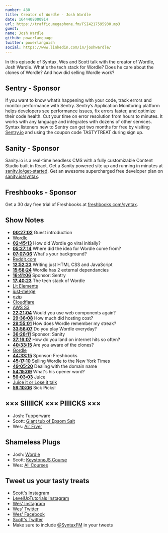```yaml
---
number: 430
title: Creator of Wordle - Josh Wardle
date: 1644408000914
url: https://traffic.megaphone.fm/FSI4217595930.mp3
guest: 
name: Josh Wardle
github: powerlanguage
twitter: powerlanguish
social: https://www.linkedin.com/in/joshwardle/
---
```


In this episode of Syntax, Wes and Scott talk with the creator of Wordle, Josh Wardle. What's the tech stack for Wordle? Does he care about the clones of Wordle? And how did selling Wordle work?

## Sentry - Sponsor

If you want to know what’s happening with your code, track errors and monitor performance with Sentry. Sentry’s Application Monitoring platform helps developers see performance issues, fix errors faster, and optimize their code health. Cut your time on error resolution from hours to minutes. It works with any language and integrates with dozens of other services. Syntax listeners new to Sentry can get two months for  free by visiting [Sentry.io](https://sentry.io) and using the coupon code TASTYTREAT during sign up.

## Sanity - Sponsor

Sanity.io is a real-time headless CMS with a fully customizable Content Studio built in React. Get a Sanity powered site up and running in minutes at [sanity.io/get-started](https://www.sanity.io/get-started). Get an awesome supercharged free developer plan on [sanity.io/syntax](https://www.sanity.io/syntax).

## Freshbooks - Sponsor

Get a 30 day free trial of Freshbooks at [freshbooks.com/syntax](https://freshbooks.com/syntax).

## Show Notes

* **[00:27:02](#t=00:27:02)** Guest introduction
* [Wordle](https://www.powerlanguage.co.uk/wordle/)
* **[02:45:13](#t=02:45:13)** How did Wordle go viral initially?
* **[05:27:14](#t=05:27:14)** Where did the idea for Wordle come from?
* **[07:07:06](#t=07:07:06)** What's your background?
* [Reddit.com](https://www.reddit.com)
* **[12:52:23](#t=12:52:23)** Writing just HTML CSS and JavaScript
* **[15:58:24](#t=15:58:24)** Wordle has 2 external dependancies
* **[16:41:06](#t=16:41:06)** Sponsor: Sentry
* **[17:40:23](#t=17:40:23)** The tech stack of Wordle
* [Lit Elements](https://lit.dev)
* [just-merge](https://www.npmjs.com/package/just-merge)
* [gzip](https://www.gnu.org/software/gzip/)
* [Cloudflare](https://www.cloudflare.com/)
* [AWS S3](https://aws.amazon.com/s3/)
* **[22:21:04](#t=22:21:04)** Would you use web components again?
* **[29:36:08](#t=29:36:08)** How much did hosting cost?
* **[29:55:01](#t=29:55:01)** How does Wordle remember my streak?
* **[33:56:07](#t=33:56:07)** Do you play Wordle everyday?
* **[36:28:11](#t=36:28:11)** Sponsor: Sanity
* **[37:16:07](#t=37:16:07)** How do you land on internet hits so often?
* **[40:33:15](#t=40:33:15)** Are you aware of the clones?
* [Gordle](https://gordle.herokuapp.com)
* **[44:33:15](#t=44:33:15)** Sponsor: Freshbooks
* **[45:17:10](#t=45:17:10)** Selling Wordle to the New York Times
* **[49:05:20](#t=49:05:20)** Dealing with the domain name
* **[54:15:09](#t=54:15:09)** What's his opener word?
* **[56:03:03](#t=56:03:03)** Juice
* [Juice it or Lose it talk](https://www.youtube.com/watch?v=Fy0aCDmgnxg)
* **[59:10:06](#t=59:10:06)** Sick Picks!

## ××× SIIIIICK ××× PIIIICKS ×××

* Josh: Tupperware
* Scott: [Giant tub of Epsom Salt](https://amzn.to/3GmkAmt)
* Wes: [Air Fryer](https://amzn.to/3J1eUQv)

## Shameless Plugs

* Josh: [Wordle](https://www.powerlanguage.co.uk/wordle/)
* Scott: [KeystoneJS Course](https://leveluptutorials.com/tutorials/keystone-js)
* Wes: [All Courses](https://wesbos.com/courses/)

## Tweet us your tasty treats

* [Scott's Instagram](https://www.instagram.com/stolinski/)
* [LevelUpTutorials Instagram](https://www.instagram.com/LevelUpTutorials/)
* [Wes' Instagram](https://www.instagram.com/wesbos/)
* [Wes' Twitter](https://twitter.com/wesbos)
* [Wes' Facebook](https://www.facebook.com/wesbos.developer)
* [Scott's Twitter](https://twitter.com/stolinski)
* Make sure to include [@SyntaxFM](https://twitter.com/SyntaxFM) in your tweets
